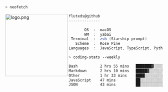 ```zsh
> neofetch
```

<!--img align="left" src="https://github.com/fluteds.png" alt="logo.png" width="200"/>-->
<img align="left" src="https://external-content.duckduckgo.com/iu/?u=https%3A%2F%2F78.media.tumblr.com%2F975fca5f82161b190efdcaa05ffbd4ec%2Ftumblr_p6q6m9TJF01x3p3jmo1_500.png&f=1&nofb=1" alt="logo.png" width="200"/>

```csharp
fluteds@github
--------------

       OS  :  macOS
       WM  :  yabai
 Terminal  :  zsh (Starship prompt)  
   Scheme  :  Rose Pine  
Languages  :  JavaScript, TypeScript, Python, HTML, CSS  

```

```zsh
> coding-stats --weekly
```

<!--START_SECTION:waka-->

```txt
Bash          2 hrs 55 mins   ███████▓░░░░░░░░░░░░░░░░░   30.70 %
Markdown      2 hrs 10 mins   █████▓░░░░░░░░░░░░░░░░░░░   22.90 %
Other         1 hr 33 mins    ████░░░░░░░░░░░░░░░░░░░░░   16.29 %
JavaScript    47 mins         ██░░░░░░░░░░░░░░░░░░░░░░░   08.27 %
JSON          43 mins         ██░░░░░░░░░░░░░░░░░░░░░░░   07.61 %
```

<!--END_SECTION:waka-->
